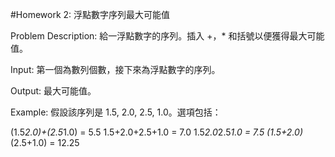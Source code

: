 #Homework 2: 浮點數字序列最大可能值

Problem Description:
給一浮點數字的序列。插入 +，* 和括號以便獲得最大可能值。

Input:
第一個為數列個數，接下來為浮點數字的序列。

Output:
最大可能值。

Example:
假設該序列是 1.5, 2.0, 2.5, 1.0。選項包括：

(1.5*2.0)+(2.5*1.0) = 5.5
1.5+2.0+2.5+1.0 = 7.0
1.5*2.0*2.5*1.0 = 7.5
(1.5+2.0)*(2.5+1.0) = 12.25
